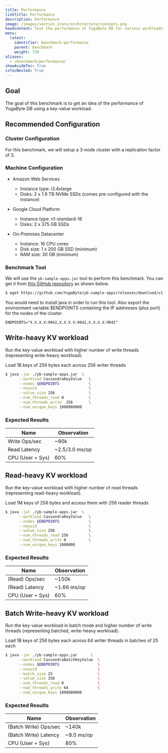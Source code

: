 ```yaml
---
title: Performance
linkTitle: Performance
description: Performance
image: /images/section_icons/architecture/concepts.png
headcontent: Test the performance of YugaByte DB for various workloads.
menu:
  latest:
    identifier: benchmark-performance
    parent: benchmark
    weight: 720
aliases:
  - /benchmark/performance/
showAsideToc: True
isTocNested: True
---
```


## Goal 

The goal of this benchmark is to get an idea of the performance of YugaByte DB using a key-value workload.

## Recommended Configuration

### Cluster Configuration

For this benchmark, we will setup a 3-node cluster with a replication factor of 3.

### Machine Configuration

* Amazon Web Services 

  * Instance type: i3.4xlarge
  * Disks: 2 x 1.9 TB NVMe SSDs (comes pre-configured with the instance)

* Google Cloud Platform

  * Instance type: n1-standard-16
  * Disks: 2 x 375 GB SSDs


* On-Premises Datacenter

  * Instance: 16 CPU cores
  * Disk size: 1 x 200 GB SSD (minimum)
  * RAM size: 30 GB (minimum)


### Benchmark Tool

We will use the `yb-sample-apps.jar` tool to perform this benchmark. You can get it from [this GitHub repository](https://github.com/YugaByte/yb-sample-apps) as shown below.

```sh
$ wget https://github.com/YugaByte/yb-sample-apps/releases/download/v1.2.0/yb-sample-apps.jar?raw=true -O yb-sample-apps.jar 
```

You would need to install java in order to run this tool. Also export the environment variable  $ENDPOINTS containing the IP addresses (plus port) for the nodes of the cluster.

```
ENDPOINTS="X.X.X.X:9042,X.X.X.X:9042,X.X.X.X:9042"
```


## Write-heavy KV workload 

Run the key-value workload with higher number of write threads (representing write-heavy workload).  

Load 1B keys of 256 bytes each across 256 writer threads

```sh
$ java -jar ./yb-sample-apps.jar  \
      --workload CassandraKeyValue   \
      --nodes $ENDPOINTS             \
      --nouuid                       \
      --value_size 256               \
      --num_threads_read 0           \
      --num_threads_write  256       \
      --num_unique_keys 1000000000
```

### Expected Results

Name    | Observation
--------|------
Write Ops/sec | ~90k
Read Latency | ~2.5/3.0 ms/op
CPU (User + Sys) | 60%


## Read-heavy KV workload 

Run the key-value workload with higher number of read threads (representing read-heavy workload). 

Load 1M keys of 256 bytes and access them with 256 reader threads

```sh
$ java -jar ./yb-sample-apps.jar  \
      --workload CassandraKeyValue   \
      --nodes $ENDPOINTS             \
      --nouuid                       \
      --value_size 256               \
      --num_threads_read 256         \
      --num_threads_write 0          \
      --num_unique_keys 1000000
```

### Expected Results


Name    | Observation
--------|------
(Read) Ops/sec | ~150k
(Read) Latency | ~1.66 ms/op
CPU (User + Sys) | 60%


## Batch Write-heavy KV workload 

Run the key-value workload in batch mode and higher number of write threads (representing batched, write-heavy workload).  

Load 1B keys of 256 bytes each across 64 writer threads in batches of 25 each

```sh
$ java -jar ./yb-sample-apps.jar      \
      --workload CassandraBatchKeyValue  \
      --nodes $ENDPOINTS                 \
      --nouuid                           \
      --batch_size 25                    \
      --value_size 256                   \
      --num_threads_read 0               \
      --num_threads_write 64             \
      --num_unique_keys 1000000000
```

### Expected Results

Name    | Observation
--------|------
(Batch Write) Ops/sec | ~140k
(Batch Write) Latency | ~9.0 ms/op
CPU (User + Sys) | 80%
